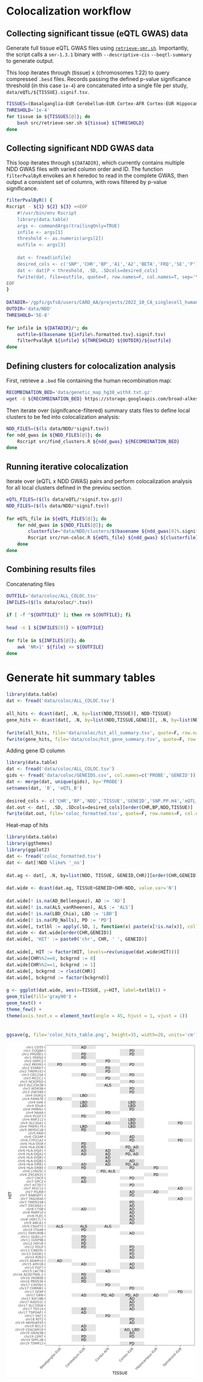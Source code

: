 # Colocalization workflow
   
## Collecting significant tissue (eQTL GWAS) data
Generate full tissue eQTL GWAS files using [`retrieve-smr.sh`](src/retrieve-smr.sh). Importantly, the
script calls a `smr-1.3.1` binary with `--descriptive-cis` `--beqtl-summary` to generate output.

This loop iterates through (tissue) x (chromosomes 1:22) to query compressed `.besd` files. Records
passing the defined p-value significance threshold (in this case `1e-4`) are concatenated into a
single file per study, `data/eQTL/${TISSUE}.signif.tsv`.

```bash
TISSUES=(Basalganglia-EUR Cerebellum-EUR Cortex-AFR Cortex-EUR Hippocampus-EUR Spinalcord-EUR)
THRESHOLD='1e-4'
for tissue in ${TISSUES[@]}; do
    bash src/retrieve-smr.sh ${tissue} ${THRESHOLD}
done
```


## Collecting significant NDD GWAS data
This loop iterates through `${DATADIR}`, which currently contains multiple NDD GWAS files with
varied column order and ID. The function `filterPvalByR` envokes an `R` heredoc to read in the
complete GWAS, then output a consistent set of columns, with rows filtered by p-value significance.

```bash
filterPvalByR() {
Rscript - ${1} ${2} ${3} <<EOF
    #!/usr/bin/env Rscript
    library(data.table)
    args <- commandArgs(trailingOnly=TRUE)
    infile <- args[1]
    threshold <- as.numeric(args[2])
    outfile <- args[3]

    dat <- fread(infile)
    desired_cols <- c('SNP','CHR','BP','A1','A2','BETA','FRQ','SE','P')
    dat <- dat[P < threshold, .SD, .SDcols=desired_cols]
    fwrite(dat, file=outfile, quote=F, row.names=F, col.names=T, sep='\t')
EOF
}

DATADIR='/gpfs/gsfs8/users/CARD_AA/projects/2022_10_CA_singlecell_humanbrain/data/final_formatted_sumstats'
OUTDIR='data/NDD'
THRESHOLD='5E-8'

for infile in ${DATADIR}/*; do
    outfile=$(basename ${infile%.formatted.tsv}.signif.tsv)
    filterPvalByR ${infile} ${THRESHOLD} ${OUTDIR}/${outfile}
done
```


## Defining clusters for colocalization analysis

First, retrieve a `.bed` file containing the human recombination map:
```bash
RECOMBINATION_BED='data/genetic_map_hg38_withX.txt.gz'
wget -O ${RECOMBINATION_BED} https://storage.googleapis.com/broad-alkesgroup-public/Eagle/downloads/tables/genetic_map_hg38_withX.txt.gz
```

Then iterate over (signifcance-filtered) summary stats files to define
local clusters to be fed into colocalization analysis:
```bash
NDD_FILES=($(ls data/NDD/*signif.tsv))
for ndd_gwas in ${NDD_FILES[@]}; do
    Rscript src/find_clusters.R ${ndd_gwas} ${RECOMBINATION_BED}
done
```

## Running iterative colocalization
Iterate over (eQTL x NDD GWAS) pairs and perform colocalization analysis
for all local clusters defined in the previou section.
```bash
eQTL_FILES=($(ls data/eQTL/*signif.tsv.gz))
NDD_FILES=($(ls data/NDD/*signif.tsv))

for eQTL_file in ${eQTL_FILES[@]}; do 
    for ndd_gwas in ${NDD_FILES[@]}; do
        clusterfile="data/NDD/clusters/$(basename ${ndd_gwas[0]%.signif.tsv}.clusters_chosen.tsv)"
        Rscript src/run-coloc.R ${eQTL_file} ${ndd_gwas} ${clusterfile}
    done
done
```

## Combining results files
Concatenating files
```bash
OUTFILE='data/coloc/ALL_COLOC.tsv'
INFILES=($(ls data/coloc/*.tsv))

if [ -f "${OUTFILE}" ]; then rm ${OUTFILE}; fi

head -n 1 ${INFILES[0]} > ${OUTFILE}

for file in ${INFILES[@]}; do
    awk 'NR>1' ${file} >> ${OUTFILE}
done
```

# Generate hit summary tables
```R
library(data.table)
dat <- fread('data/coloc/ALL_COLOC.tsv')

all_hits <- dcast(dat[, .N, by=list(NDD,TISSUE)], NDD~TISSUE)
gene_hits <- dcast(dat[, .N, by=list(NDD,TISSUE,GENE)][, .N, by=list(NDD,TISSUE)], NDD~TISSUE)

fwrite(all_hits, file='data/coloc/hit_all_summary.tsv', quote=F, row.names=F, col.names=T, sep='\t')
fwrite(gene_hits, file='data/coloc/hit_gene_summary.tsv', quote=F, row.names=F, col.names=T, sep='\t')
```

Adding gene ID column
```R
library(data.table)
dat <- fread('data/coloc/ALL_COLOC.tsv')
gids <- fread('data/coloc/GENEIDS.csv', col.names=c('PROBE','GENEID'))
dat <- merge(dat, unique(gids), by='PROBE')
setnames(dat, 'B', 'eQTL_B')

desired_cols <- c('CHR','BP','NDD','TISSUE','GENEID','SNP.PP.H4','eQTL_B','PROBE','PROBE_BP','SNP','A1','A2','FREQ')
dat.out <- dat[, .SD, .SDcols=desired_cols][order(CHR,BP,NDD,TISSUE)]
fwrite(dat.out, file='coloc_formatted.tsv', quote=F, row.names=F, col.names=T, sep='\t')
```

Heat-map of hits
```R
library(data.table)
library(ggthemes)
library(ggplot2)
dat <- fread('coloc_formatted.tsv')
dat <- dat[!NDD %like% '_no']

dat.ag <- dat[, .N, by=list(NDD, TISSUE, GENEID,CHR)][order(CHR,GENEID)]

dat.wide <- dcast(dat.ag, TISSUE+GENEID+CHR~NDD, value.var='N')

dat.wide[! is.na(AD_Bellenguez), AD := 'AD']
dat.wide[! is.na(ALS_vanRheenen), ALS := 'ALS']
dat.wide[! is.na(LBD_Chia), LBD := 'LBD']
dat.wide[! is.na(PD_Nalls), PD := 'PD']
dat.wide[, txtlbl := apply(.SD, 1, function(x) paste(x[!is.na(x)], collapse = ", ")), .SDcols=c('PD','AD','ALS','LBD')]
dat.wide <- dat.wide[order(CHR,GENEID)]
dat.wide[, 'HIT' := paste0('chr', CHR, ' ', GENEID)]

dat.wide[, HIT := factor(HIT, levels=rev(unique(dat.wide$HIT)))]
dat.wide[CHR%%2==0, bckgrnd := 0]
dat.wide[CHR%%2==1, bckgrnd := 1]
dat.wide[, bckgrnd := rleid(CHR)]
dat.wide[, bckgrnd := factor(bckgrnd)]

g <- ggplot(dat.wide, aes(x=TISSUE, y=HIT, label=txtlbl)) + 
geom_tile(fill='gray90') +
geom_text() +
theme_few() +
theme(axis.text.x = element_text(angle = 45, hjust = 1, vjust = 1))


ggsave(g, file='coloc_hits_table.png', height=35, width=20, units='cm')
```

![](coloc_hits_table.png)